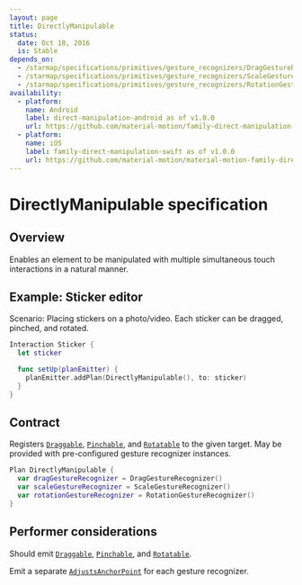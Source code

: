 ```yaml
---
layout: page
title: DirectlyManipulable
status:
  date: Oct 18, 2016
  is: Stable
depends_on:
  - /starmap/specifications/primitives/gesture_recognizers/DragGestureRecognizer
  - /starmap/specifications/primitives/gesture_recognizers/ScaleGestureRecognizer
  - /starmap/specifications/primitives/gesture_recognizers/RotationGestureRecognizer
availability:
  - platform:
    name: Android
    label: direct-manipulation-android as of v1.0.0
    url: https://github.com/material-motion/family-direct-manipulation-android/releases/tag/1.0.0
  - platform:
    name: iOS
    label: family-direct-manipulation-swift as of v1.0.0
    url: https://github.com/material-motion/material-motion-family-direct-manipulation-swift/releases/tag/v1.0.0
---
```


# DirectlyManipulable specification

## Overview

Enables an element to be manipulated with multiple simultaneous touch interactions in a natural manner.

## Example: Sticker editor

Scenario: Placing stickers on a photo/video. Each sticker can be dragged, pinched, and rotated.

```swift
Interaction Sticker {
  let sticker

  func setUp(planEmitter) {
    planEmitter.addPlan(DirectlyManipulable(), to: sticker)
  }
}
```

## Contract

Registers [`Draggable`](Draggable), [`Pinchable`](Pinchable), and [`Rotatable`](Rotatable) to the given target. May be provided with pre-configured gesture recognizer instances.

```swift
Plan DirectlyManipulable {
  var dragGestureRecognizer = DragGestureRecognizer()
  var scaleGestureRecognizer = ScaleGestureRecognizer()
  var rotationGestureRecognizer = RotationGestureRecognizer()
}
```

## Performer considerations

Should emit [`Draggable`](Draggable), [`Pinchable`](Pinchable), and [`Rotatable`](Rotatable).

Emit a separate [`AdjustsAnchorPoint`](AdjustsAnchorPoint) for each gesture recognizer.
